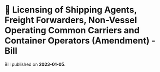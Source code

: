 # 📄  Licensing of Shipping Agents, Freight Forwarders, Non-Vessel Operating Common Carriers and Container Operators (Amendment) - Bill

Bill published on **2023-01-05**.



